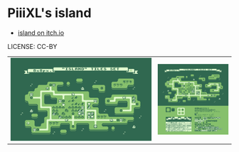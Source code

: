 PiiiXL's island
===

* [island on itch.io](https://piiixl.itch.io/island)

LICENSE: CC-BY

| | |
|---|---|
| ![island large](island_map_large.png) | ![island tile set](island-tiles-set-8px.png)  |
